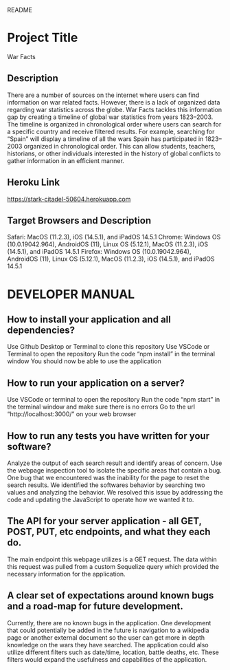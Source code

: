 README
# Project Title
War Facts

## Description
There are a number of sources on the internet where users can find information on war related facts. However, there is a lack of organized data regarding war statistics across the globe. War Facts tackles this information gap by creating a timeline of global war statistics from years 1823–2003. 
The timeline is organized in chronological order where users can search for a specific country and receive filtered results. For example, searching for “Spain” will display a timeline of all the wars Spain has participated in 1823–2003 organized in chronological order.
This can allow students, teachers, historians, or other individuals interested in the history of global conflicts to gather information in an efficient manner.

## Heroku Link
https://stark-citadel-50604.herokuapp.com

## Target Browsers and Description
Safari: MacOS (11.2.3), iOS (14.5.1), and iPadOS 14.5.1
Chrome: Windows OS (10.0.19042.964), AndroidOS (11), Linux OS (5.12.1), MacOS (11.2.3), iOS (14.5.1), and iPadOS 14.5.1
Firefox: Windows OS (10.0.19042.964), AndroidOS (11), Linux OS (5.12.1), MacOS (11.2.3), iOS (14.5.1), and iPadOS 14.5.1


# DEVELOPER MANUAL

## How to install your application and all dependencies?
Use Github Desktop or Terminal to clone this repository
Use VSCode or Terminal to open the repository 
Run the code “npm install” in the terminal window 
You should now be able to use the application

## How to run your application on a server?
Use VSCode or terminal to open the repository
Run the code “npm start” in the terminal window and make sure there is no errors
Go to the url “http://localhost:3000/” on your web browser

## How to run any tests you have written for your software?
Analyze the output of each search result and identify areas of concern. Use the webpage inspection tool to isolate the specific areas that contain a bug. One bug that we encountered was the inability for the page to reset the search results. We identified the softwares behavior by searching two values and analyzing the behavior. We resolved this issue by addressing the code and updating the JavaScript to operate how we wanted it to.

## The API for your server application - all GET, POST, PUT, etc endpoints, and what they each do.
The main endpoint this webpage utilizes is a GET request. The data within this request was pulled from a custom Sequelize query which provided the necessary information for the application. 
## A clear set of expectations around known bugs and a road-map for future development.
Currently, there are no known bugs in the application. One development that could potentially be added in the future is navigation to a wikipedia page or another external document so the user can get more in depth knowledge on the wars they have searched. The application could also utilize different filters such as date/time, location, battle deaths, etc. These filters would expand the usefulness and capabilities of the application. 

